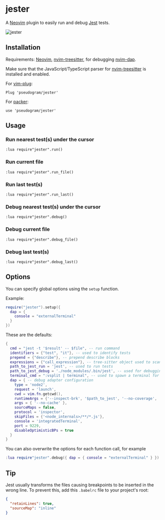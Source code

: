 # jester

A [Neovim](https://neovim.io/) plugin to easily run and debug [Jest](https://jestjs.io/) tests.

![jester](https://user-images.githubusercontent.com/1009936/125203183-ba543b00-e277-11eb-83a2-d7fe912cdec8.gif)

## Installation

Requirements: [Neovim](https://neovim.io/), [nvim-treesitter](https://github.com/nvim-treesitter/nvim-treesitter), for debugging [nvim-dap](https://github.com/mfussenegger/nvim-dap).

Make sure that the JavaScript/TypeScript parser for [nvim-treesitter](https://github.com/nvim-treesitter/nvim-treesitter) is installed and enabled.

For [vim-plug](https://github.com/junegunn/vim-plug):
```
Plug 'pseudogram/jester'
```
For [packer](https://github.com/wbthomason/packer.nvim):
```
use 'pseudogram/jester'
```

## Usage

### Run nearest test(s) under the cursor

```
:lua require"jester".run()
```

### Run current file

```
:lua require"jester".run_file()
```

### Run last test(s)

```
:lua require"jester".run_last()
```

### Debug nearest test(s) under the cursor

```
:lua require"jester".debug()
```

### Debug current file

```
:lua require"jester".debug_file()
```

### Debug last test(s)

```
:lua require"jester".debug_last()
```

## Options

You can specify global options using the `setup` function.

Example:

```lua
require("jester").setup({
  dap = {
    console = "externalTerminal"
  }
})
```

These are the defaults:

```lua
{
  cmd = "jest -t '$result' -- $file", -- run command
  identifiers = {"test", "it"}, -- used to identify tests
  prepend = {"describe"}, -- prepend describe blocks
  expressions = {"call_expression"}, -- tree-sitter object used to scan for tests/describe blocks
  path_to_jest_run = 'jest', -- used to run tests
  path_to_jest_debug = './node_modules/.bin/jest', -- used for debugging
  terminal_cmd = ":vsplit | terminal", -- used to spawn a terminal for running tests, for debugging refer to nvim-dap's config
  dap = { -- debug adapter configuration
    type = 'node2',
    request = 'launch',
    cwd = vim.fn.getcwd(),
    runtimeArgs = {'--inspect-brk', '$path_to_jest', '--no-coverage', '-t', '$result', '--', '$file'},
    args = { '--no-cache' },
    sourceMaps = false,
    protocol = 'inspector',
    skipFiles = {'<node_internals>/**/*.js'},
    console = 'integratedTerminal',
    port = 9229,
    disableOptimisticBPs = true
  }
}
```

You can also overwrite the options for each function call, for example

```lua
:lua require"jester".debug({ dap = { console = "externalTerminal" } })
```

## Tip

Jest usually transforms the files causing breakpoints to be inserted in the wrong line.
To prevent this, add this `.babelrc` file to your project's root:

```json
{
  "retainLines": true,
  "sourceMap": "inline"
}
```
